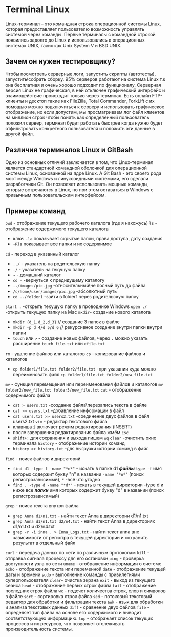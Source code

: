 # Terminal Linux
Linux-терминал – это командная строка операционной системы Linux, которая предоставляет пользователю возможность управлять системой через команды. Первые терминалы с командной строкой появились задолго до Linux и использовались в операционных системах UNIX, таких как Unix System V и BSD UNIX.
## Зачем он нужен тестировщику?
Чтобы посмотреть серверные логи, запустить скрипты (автотесты), запустить\собрать сборку. 95% серверов работают на система Linux т.к она бесплатная и очень хорошо подходит по функционалу. Серверная версия Linux не графическая, в ней отключен графический интерфейс и взаимодействие происходит только через терминал. Есть онлайн FTP-клиенты и десктоп такие как FileZilla, Total Commander, ForkLift с их помощью можно подключиться к серверу и использовать графическое отображение, но если допустим, мы просматриваем лог файл клиентов на миллион строк чтобы понять как определённый пользователь положил сервер, терминал будет работать быстрее когда нужно будет отфильтровать конкретного пользователя и положить эти данные в другой файл.
## Различия терминалов Linux и GitBash
Одно из основных отличий заключается в том, что Linux-терминал является стандартной командной оболочкой для операционной системы Linux, основанной на ядре Linux. А Git Bash - это своего рода мост между Windows и линуксоидными системами, его сделали разработчики Git. Он позволяет использовать мощные команды, которые встречаются в Linux, но при этом оставаться в Windows с привычным пользовательским интерфейсом.
## Примеры команд
`pwd` - отображение текущего рабочего каталога (где я нахожусь)
`ls` - отображение содержимого текущего каталога
+ ключ `-la` показывает скрытые папки, права доступа, дату создания
+ `-Rla` показывает все папки и их содержимое

`cd` - переход в указанный каталог
+ `../` - указатель на родительскую папку
+ `./` - указатель на текущую папку
+ `~` - домашний каталог
+ `cd -` -вернуться к предидущему каталогу
+  `../images/pic.jpg` -относительный\не полный путь до файла
+  `/c/home/user/images/pic.jpg` -абсолютный путь 
+ `cd ../folder1` -зайти в folder1 через родительскую папку

`start .` -открыть текущую папку в проводнике Windows
`open ./` -открыть текущую папку на Mac
`mkdir`- создание нового каталога 
+ `mkdir {d_1,d_2,d_3}` // создание 3 папок в файле
+ `mkdir -p d_4/d_5/d_6` // рекурсивное создание внутри папки внутри папки 
+ `touch` или `>` - создание новых файлов, через `.` можно указать расширение `touch file.txt` или `>file.txt`

`rm` - удаление файлов или каталогов
`cp` - копирование файлов и каталогов
+ `cp folder1/file.txt folder2/file.txt` -при указании куда можно переименовать файл `cp folder1/file.txt folder2/new_file.txt` 

`mv` - функция перемещения или переименования файлов и каталогов `mv folder2/new_file.txt folder3/new_file.txt`
`cat` - отображение содержимого файла
+ `cat > users.txt` -создание файла\перезапись текста в файле
+ `cat >> users.txt` -добавление информации в файл
+ `cat users.txt >> users2.txt` -соединение двух файлов в файл users2.txt
`vim` - редактор текстового файла
+ клавиша `i` включает режим редактирования (INSERT)
+ после завершения редактирования файла жмём `Esc`
+ `shift+:` для сохранения и выхода пишем `wq`
`clear` -очистить окно терминала 
`history` - отображение истории команд
+ `history >> history.txt` -для выгрузки истории команд в файл

`find` - поиск файлов и директорий
+ `find d1 -type f -name "*n*"` - искать в папке d1 ***файлы*** `type -f` имя которых содержит букву "n" в названии `-name "*n*"` (поиск регистрозависимый), `*` -всё что угодно
+ `find . -type d -name "*d*"` - искать в текущей директории -type d и ниже все ***папки*** имя которых содержит букву "d" в названии (поиск регистрозависимый)

`grep` - поиск текста внутри файла
+ `grep Anna d1/n1.txt` - найти текст Anna в директории d1/n1.txt
+ `grep Anna d1/n1.txt d2/n4.txt` - найти текст Anna в директориях d1/n1.txt и d2/n4.txt
+ `grep -r -i inna . > Inna_Logs.txt` - найти текст anna вне зависимости от регистра в текущей директории и сохранить результат в отдельный файл 



`curl` - передача данных по сети по различным протоколам
`kill` - отправка сигнала процессу для его остановки
`ping` - проверка доступности узла по сети
`uname` - отображение информации о системе
`echo` - отображение текста или переменной
`date` - отображение текущей даты и времени
`sudo` - выполнение команды с привилегиями суперпользователя
`clear`- очистка экрана
`exit` - выход из текущего сеанса
`head` - отображение первых строк файла
`tail` - отображение последних строк файла
`wc` - подсчет количества строк, слов и символов в файле
`sort` - сортировка строк файла
`sed` - потоковый текстовый редактор для обработки и фильтрации текста
`awk` - язык для обработки и анализа текстовых данных
`diff` - сравнение двух файлов
`file` - определяет тип файла на основе его содержимого и выводит соответствующую информацию.
`top` - отображает список текущих процессов и их ресурсов, что позволяет отслеживать производительность системы.


